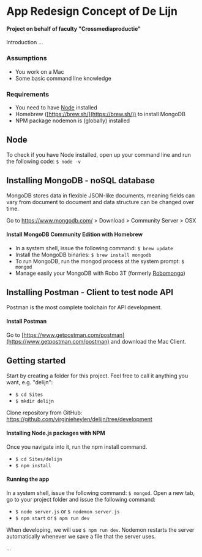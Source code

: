 # App Redesign Concept of De Lijn 
#### Project on behalf of faculty "Crossmediaproductie"

Introduction ...

### Assumptions
* You work on a Mac
* Some basic command line knowledge

### Requirements
* You need to have [Node](https://nodejs.org) installed
* Homebrew ([https://brew.sh/](https://brew.sh/)) to install MongoDB
* NPM package nodemon is (globally) installed

## Node
To check if you have Node installed, open up your command line and run the following code: `$ node -v`

## Installing MongoDB - noSQL database
MongoDB stores data in flexible JSON-like documents, meaning fields can vary from document to document and data structure can be changed over time.

Go to https://www.mongodb.com/ > Download > Community Server > OSX
#### Install MongoDB Community Edition with Homebrew
* In a system shell, issue the following command: `$ brew update`
* Install the MongoDB binaries: `$ brew install mongodb`
* To run MongoDB, run the mongod process at the system prompt: `$ mongod`
* Manage easily your MongoDB with Robo 3T (formerly [Robomongo](https://robomongo.org/)) 

## Installing Postman - Client to test node API
Postman is the most complete toolchain for API development.

#### Install Postman
Go to [https://www.getpostman.com/postman](https://www.getpostman.com/postman) and download the Mac Client.


## Getting started
Start by creating a folder for this project. Feel free to call it anything you want, e.g. "delijn":

* `$ cd Sites`
* `$ mkdir delijn`

Clone repository from GitHub: https://github.com/virginieheylen/delijn/tree/development

#### Installing Node.js packages with NPM
Once you navigate into it, run the npm install command.

* `$ cd Sites/delijn`
* `$ npm install`

#### Running the app
In a system shell, issue the following command: `$ mongod`.
Open a new tab, go to your project folder and issue the following command:

* `$ node server.js` or `$ nodemon server.js`
* `$ npm start` or `$ npm run dev`

When developing, we will use `$ npm run dev`. Nodemon restarts the server automatically whenever we save a file that the server uses.



...
